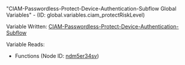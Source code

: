 "CIAM-Passwordless-Protect-Device-Authentication-Subflow Global Variables" - (ID: global.variables.ciam_protectRiskLevel)

Variable Written:
[CIAM-Passwordless-Protect-Device-Authentication-Subflow](../index.md#Variables)

Variable Reads:
* Functions (Node ID: [ndm5er34sv](../nodes/ndm5er34sv.md))
